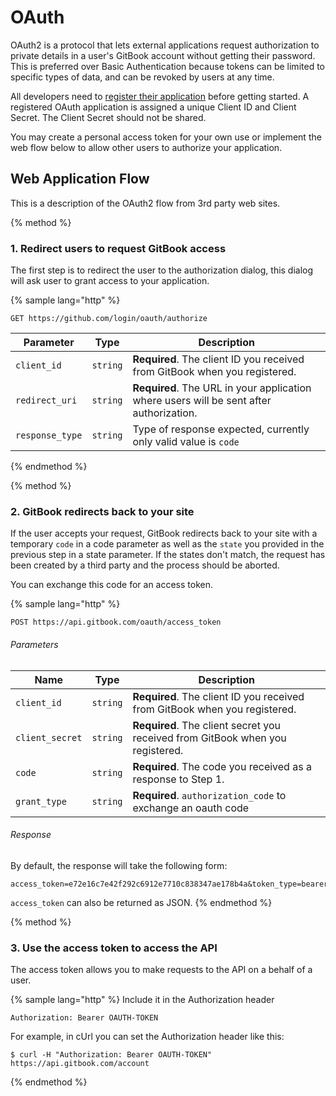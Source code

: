 # OAuth

OAuth2 is a protocol that lets external applications request authorization to private details in a user's GitBook account without getting their password. This is preferred over Basic Authentication because tokens can be limited to specific types of data, and can be revoked by users at any time.

All developers need to [register their application](https://www.gitbook.com/@samypesse/settings/developers) before getting started. A registered OAuth application is assigned a unique Client ID and Client Secret. The Client Secret should not be shared.

You may create a personal access token for your own use or implement the web flow below to allow other users to authorize your application.

## Web Application Flow

This is a description of the OAuth2 flow from 3rd party web sites.

{% method %}
### 1. Redirect users to request GitBook access

The first step is to redirect the user to the authorization dialog, this dialog will ask user to grant access to your application.

{% sample lang="http" %}
```
GET https://github.com/login/oauth/authorize
```

| Parameter | Type | Description |
| --------- | ---- | ----------- |
| `client_id` | `string` | **Required**. The client ID you received from GitBook when you registered. |
| `redirect_uri` | `string` | **Required**. The URL in your application where users will be sent after authorization. |
| `response_type` | `string` | Type of response expected, currently only valid value is `code` |

{% endmethod %}


{% method %}
### 2. GitBook redirects back to your site

If the user accepts your request, GitBook redirects back to your site with a temporary `code` in a code parameter as well as the `state` you provided in the previous step in a state parameter. If the states don't match, the request has been created by a third party and the process should be aborted.

You can exchange this code for an access token.

{% sample lang="http" %}
```
POST https://api.gitbook.com/oauth/access_token
```

###### Parameters

| Name | Type | Description |
| ---- | ---- | ----------- |
| `client_id` | `string` | **Required**. The client ID you received from GitBook when you registered. |
| `client_secret` | `string` | **Required**. The client secret you received from GitBook when you registered. |
| `code` | `string` | **Required**. The code you received as a response to Step 1. |
| `grant_type` | `string` | **Required**. `authorization_code` to exchange an oauth code |

###### Response

By default, the response will take the following form:

```
access_token=e72e16c7e42f292c6912e7710c838347ae178b4a&token_type=bearer
```

`access_token` can also be returned as JSON.
{% endmethod %}

{% method %}
### 3. Use the access token to access the API

The access token allows you to make requests to the API on a behalf of a user.

{% sample lang="http" %}
Include it in the Authorization header

```
Authorization: Bearer OAUTH-TOKEN
```

For example, in cUrl you can set the Authorization header like this:

```
$ curl -H "Authorization: Bearer OAUTH-TOKEN" https://api.gitbook.com/account
```
{% endmethod %}
